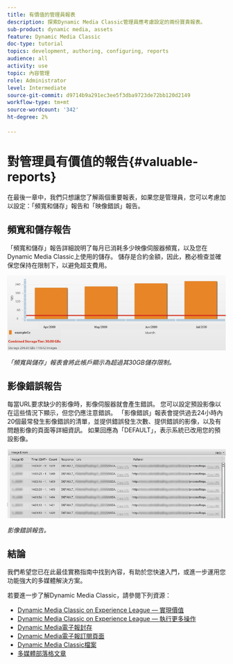 ```yaml
---
title: 有價值的管理員報表
description: 探索Dynamic Media Classic管理員應考慮設定的兩份寶貴報表。
sub-product: dynamic media, assets
feature: Dynamic Media Classic
doc-type: tutorial
topics: development, authoring, configuring, reports
audience: all
activity: use
topic: 內容管理
role: Administrator
level: Intermediate
source-git-commit: d9714b9a291ec3ee5f3dba9723de72bb120d2149
workflow-type: tm+mt
source-wordcount: '342'
ht-degree: 2%

---
```



# 對管理員有價值的報告{#valuable-reports}

在最後一章中，我們只想讓您了解兩個重要報表，如果您是管理員，您可以考慮加以設定：「頻寬和儲存」報告和「映像錯誤」報告。

## 頻寬和儲存報告

「頻寬和儲存」報告詳細說明了每月已消耗多少映像伺服器頻寬，以及您在Dynamic Media Classic上使用的儲存。 儲存是合約金額，因此，務必檢查並確保您保持在限制下，以避免超支費用。

![影像](assets/valuable-reports/reports-1.jpg)

_「頻寬與儲存」報表會將此帳戶顯示為超過其30GB儲存限制。_

## 影像錯誤報告

每當URL要求缺少的影像時，影像伺服器就會產生錯誤。 您可以設定預設影像以在這些情況下顯示，但您仍應注意錯誤。 「影像錯誤」報表會提供過去24小時內20個最常發生影像錯誤的清單，並提供錯誤發生次數、提供錯誤的影像，以及有問題影像的頁面等詳細資訊。 如果回應為「DEFAULT」，表示系統已改用您的預設影像。

![影像](assets/valuable-reports/reports-2.jpg)

_影像錯誤報告。_

## 結論

我們希望您已在此最佳實務指南中找到內容，有助於您快速入門，或進一步運用您功能強大的多媒體解決方案。

若要進一步了解Dynamic Media Classic，請參閱下列資源：

- [Dynamic Media Classic on Experience League — 實現價值](https://guided.adobe.com/?launch=AEM-5a#recommended/solutions/experience-manager)
- [Dynamic Media Classic on Experience League — 執行更多操作](https://guided.adobe.com/?launch=AEM-6a#recommended/solutions/experience-manager)
- [Dynamic Media電子報封存](https://docs.adobe.com/content/help/en/dynamic-media-classic/using/dynamic-media-newsletter.html)
- [Dynamic Media電子報訂閱頁面](https://www.adobe.com/subscription/dynamic-media-newsletter.html)
- [Dynamic Media Classic檔案](https://docs.adobe.com/content/help/en/dynamic-media-classic/using/home.html)
- [多媒體部落格文章](https://theblog.adobe.com/tag/dynamic-media)
